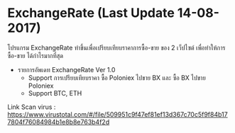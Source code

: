 # ExchangeRate (Last Update 14-08-2017)
โปรแกรม ExchangeRate ทำขึ้นเพื่อเปรียบเทียบราคาการซื้อ-ขาย ของ 2 เว็ปไซต์ เพื่อทำให้การซื้อ-ขาย ได้กำไรมากที่สุด
- รายการอัพเดท ExchangeRate Ver 1.0
   - Support การเปรียบเทียบราคา ซื้อ Poloniex ไปขาย BX และ ซื้อ BX ไปขาย Poloniex
   - Support BTC, ETH
   
Link Scan virus : https://www.virustotal.com/#/file/509951c9f47ef81ef13d367c70c5f9f84b177804f76084984b1e8b8e763b4f2d
